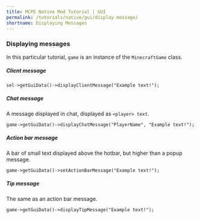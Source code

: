 ```yaml
---
title: MCPE Native Mod Tutorial | GUI
permalink: /tutorials/native/gui/display-message/
shortname: Displaying Messages
---
```

### Displaying messages
In this particular tutorial, `game` is an instance of the `MinecraftGame` class.

##### Client message
```
sel->getGuiData()->displayClientMessage("Example text!");
```

##### Chat message
A message displayed in chat, displayed as `<player> text`.
```
game->getGuiData()->displayChatMessage("PlayerName", "Example text!");
```

##### Action bar message
A bar of small text displayed above the hotbar, but higher than a popup message.
```
game->getGuiData()->setActionBarMessage("Example text!");
```

##### Tip message
The same as an action bar message.
```
game->getGuiData()->displayTipMessage("Example text!");
```
